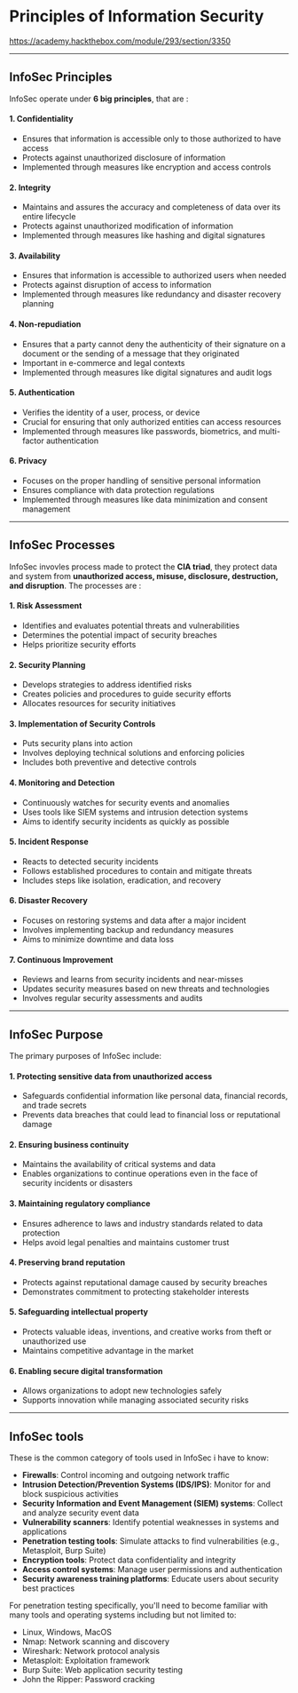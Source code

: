 # Principles of Information Security
https://academy.hackthebox.com/module/293/section/3350

---
## InfoSec Principles
InfoSec operate under **6 big principles**, that are :

#### 1. **Confidentiality**

- Ensures that information is accessible only to those authorized to have access
- Protects against unauthorized disclosure of information
- Implemented through measures like encryption and access controls

#### 2. **Integrity**

- Maintains and assures the accuracy and completeness of data over its entire lifecycle
- Protects against unauthorized modification of information
- Implemented through measures like hashing and digital signatures

#### 3. **Availability**

- Ensures that information is accessible to authorized users when needed
- Protects against disruption of access to information
- Implemented through measures like redundancy and disaster recovery planning

#### 4. **Non-repudiation**

- Ensures that a party cannot deny the authenticity of their signature on a document or the sending of a message that they originated
- Important in e-commerce and legal contexts
- Implemented through measures like digital signatures and audit logs

#### 5. **Authentication**

- Verifies the identity of a user, process, or device
- Crucial for ensuring that only authorized entities can access resources
- Implemented through measures like passwords, biometrics, and multi-factor authentication

#### 6. **Privacy**

- Focuses on the proper handling of sensitive personal information
- Ensures compliance with data protection regulations
- Implemented through measures like data minimization and consent management

---

## InfoSec Processes
InfoSec invovles process made to protect the **CIA triad**, they protect data and system from **unauthorized access, misuse, disclosure, destruction, and disruption**. The processes are :

#### 1. **Risk Assessment**

- Identifies and evaluates potential threats and vulnerabilities
- Determines the potential impact of security breaches
- Helps prioritize security efforts

#### 2. **Security Planning**

- Develops strategies to address identified risks
- Creates policies and procedures to guide security efforts
- Allocates resources for security initiatives

#### 3. **Implementation of Security Controls**

- Puts security plans into action
- Involves deploying technical solutions and enforcing policies
- Includes both preventive and detective controls

#### 4. **Monitoring and Detection**

- Continuously watches for security events and anomalies
- Uses tools like SIEM systems and intrusion detection systems
- Aims to identify security incidents as quickly as possible

#### 5. **Incident Response**

- Reacts to detected security incidents
- Follows established procedures to contain and mitigate threats
- Includes steps like isolation, eradication, and recovery

#### 6. **Disaster Recovery**

- Focuses on restoring systems and data after a major incident
- Involves implementing backup and redundancy measures
- Aims to minimize downtime and data loss

#### 7. **Continuous Improvement**

- Reviews and learns from security incidents and near-misses
- Updates security measures based on new threats and technologies
- Involves regular security assessments and audits

---

## InfoSec Purpose
The primary purposes of InfoSec include:

#### 1. **Protecting sensitive data from unauthorized access**

- Safeguards confidential information like personal data, financial records, and trade secrets
- Prevents data breaches that could lead to financial loss or reputational damage

#### 2. **Ensuring business continuity**

- Maintains the availability of critical systems and data
- Enables organizations to continue operations even in the face of security incidents or disasters

#### 3. **Maintaining regulatory compliance**

- Ensures adherence to laws and industry standards related to data protection
- Helps avoid legal penalties and maintains customer trust

#### 4. **Preserving brand reputation**

- Protects against reputational damage caused by security breaches
- Demonstrates commitment to protecting stakeholder interests

#### 5. **Safeguarding intellectual property**

- Protects valuable ideas, inventions, and creative works from theft or unauthorized use
- Maintains competitive advantage in the market

#### 6. **Enabling secure digital transformation**

- Allows organizations to adopt new technologies safely
- Supports innovation while managing associated security risks

--- 

## InfoSec tools
These is the common category of tools used in InfoSec i have to know:

- **Firewalls**: Control incoming and outgoing network traffic
- **Intrusion Detection/Prevention Systems (IDS/IPS)**: Monitor for and block suspicious activities
- **Security Information and Event Management (SIEM) systems**: Collect and analyze security event data
- **Vulnerability scanners**: Identify potential weaknesses in systems and applications
- **Penetration testing tools**: Simulate attacks to find vulnerabilities (e.g., Metasploit, Burp Suite)
- **Encryption tools**: Protect data confidentiality and integrity
- **Access control systems**: Manage user permissions and authentication
- **Security awareness training platforms**: Educate users about security best practices

For penetration testing specifically, you'll need to become familiar with many tools and operating systems including but not limited to:

- Linux, Windows, MacOS
- Nmap: Network scanning and discovery
- Wireshark: Network protocol analysis
- Metasploit: Exploitation framework
- Burp Suite: Web application security testing
- John the Ripper: Password cracking